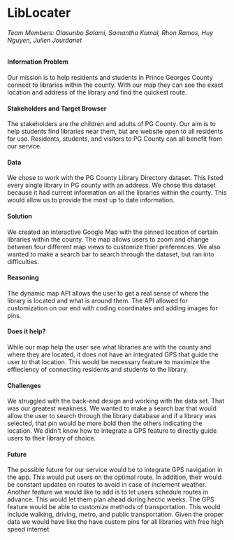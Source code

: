 # LibLocater

###### Team Members: Olasunbo Salami, Samantha Kamal, Rhon Ramos, Huy Nguyen, Julien Jourdanet

#### Information Problem

Our mission is to help residents and students in Prince Georges County connect to 
libraries within the county. With our map they can see the exact location and 
address of the library and find the quickest route.

#### Stakeholders and Target Browser

The stakeholders are the children and adults of PG County. Our aim is to help students find 
libraries near them, but are website open to all residents for use. Residents, students, and 
visitors to PG County can all benefit from our service.

#### Data

We chose to work with the PG County Library Directory dataset. This listed every single library
in PG county with an address. We chose this dataset because it had current information on
all the libraries within the county. This would allow us to provide the most up to date information.

#### Solution

We created an interactive Google Map with the pinned location of certain libraries within the county.
The map allows users to zoom and change between four different map views to customize thier preferences.
We also wanted to make a search bar to search through the dataset, but ran into difficulties.

#### Reasoning

The dynamic map API allows the user to get a real sense of where the library is located and what is around them.
The API allowed for customization on our end with coding coordinates and adding images for pins.

#### Does it help?

While our map help the user see what libraries are with the county and where they are located, it does not
have an integrated GPS that guide the user to that location. This would be necessary feature to maximize 
the effieciency of connecting residents and students to the library.

#### Challenges

We struggled with the back-end design and working with the data set. That was our greatest weakness. We
wanted to make a search bar that would allow the user to search through the library database and if a library 
was selected, that pin would be more bold then the others indicating the location. We didn't know how to integrate
a GPS feature to directly guide users to their library of choice.

#### Future

The possible future for our service would be to integrate GPS navigation in the app. This would put users on the
optimal route. In addition, their would be constant updates on routes to avoid in case of inclement weather. Another 
feature we would like to add is to let users schedule routes in advance. This would let them plan ahead during hectic
weeks. The GPS feature would be able to customize methods of transportation. This would include walking, driving, metro,
and public transportation. Given the proper data we would have like the have custom pins for all libraries with free
high speed internet.
